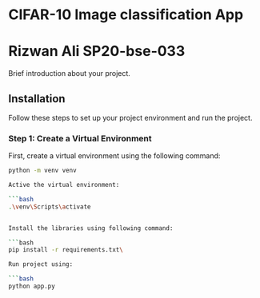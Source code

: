 # CIFAR-10 Image classification App
# Rizwan Ali  SP20-bse-033

Brief introduction about your project.

## Installation

Follow these steps to set up your project environment and run the project.

### Step 1: Create a Virtual Environment

First, create a virtual environment using the following command:

```bash
python -m venv venv

Active the virtual environment:

```bash
.\venv\Scripts\activate


Install the libraries using following command:

```bash
pip install -r requirements.txt\

Run project using:

```bash
python app.py
